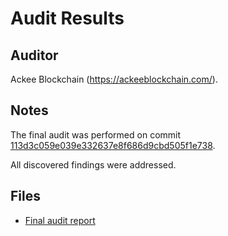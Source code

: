 # Audit Results

## Auditor

Ackee Blockchain (<https://ackeeblockchain.com/>).

## Notes

The final audit was performed on commit [113d3c059e039e332637e8f686d9cbd505f1e738](https://github.com/5afe/CandideWalletContracts/tree/113d3c059e039e332637e8f686d9cbd505f1e738).

All discovered findings were addressed.

## Files

- [Final audit report](audit-report-ackee-draft.pdf)
